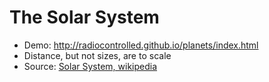 # The Solar System

* Demo: <a href="http://radiocontrolled.github.io/planets/index.html">http://radiocontrolled.github.io/planets/index.html</a>
* Distance, but not sizes, are to scale
* Source: <a href="http://en.wikipedia.org/wiki/Solar_System">Solar System, wikipedia</a>

